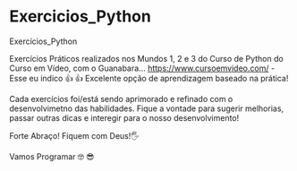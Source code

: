 # Exercicios_Python
 Exercícios_Python

Exercícios Práticos realizados nos Mundos 1, 2 e 3 do Curso de Python do Curso em Vídeo, com o Guanabara...
https://www.cursoemvideo.com/ - Esse eu indico :+1:
:thumbsup:
Excelente opção de aprendizagem baseado na prática!

Cada exercícios foi/está sendo aprimorado e refinado com o desenvolvimetno das habilidades.
Fique a vontade para sugerir melhorias, passar outras dicas e interegir para o nosso desenvolvimento!

Forte Abraço! Fiquem com Deus!:raised_hand_with_fingers_splayed:

Vamos Programar :nerd_face: :sunglasses:
